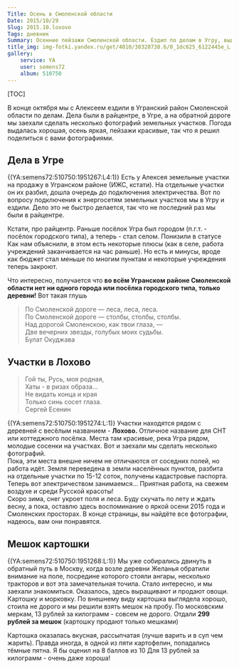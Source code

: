 ```yaml
---
Title: Осень в Смоленской области
Date: 2015/10/29
Slug: 2015.10.loxovo
Tags: дневник
Summary: Осенние пейзажи Смоленской области. Ездил по делам в Угру, выдался солнечный денёк, и я сделал несколько фотографий в Угранском районе.
title_img: img-fotki.yandex.ru/get/4010/30328738.6/0_1dc625_6122445e_L
gallery:
    service: YA
	user: semens72
	album: 510750
---
```


[TOC]

В конце октября мы с Алексеем ездили в Угранский район Смоленской области по делам. Дела были в райцентре, в Угре, а на обратной дороге мы заехали сделать несколько фотографий земельных участков. Погода выдалась хорошая, осень яркая, пейзажи красивые, так что я решил поделиться с вами фотографиями.

## Дела в Угре

{(YA:semens72:510750:1951267:L4:1)}
Есть у Алексея земельные участки на продажу в Угранском районе (ИЖС, кстати). На отдельные участки он их разбил, дошла очередь до подключения электричества. Вот по вопросу подключения к энергосетям земельных участков мы в Угру и ездили. Дело это не быстро делается, так что не последний раз мы были в райцентре.
 
Кстати, про райцентр. Раньше посёлок Угра был городом (п.г.т. - посёлок городского типа), а теперь - стал селом. Понизили в статусе <i class="fa fa-smile-o"></i> Как нам объяснили, в этом есть некоторые плюсы (как в селе, работа учреждений заканчивается на час раньше). Но есть и минусы, вроде как бюджет стал меньше по многим пунктам и некоторые учреждения теперь закроют.

Что интересно, получается что **во всём Угранском районе Смоленской области нет ни одного города или посёлка городского типа, только деревни!** Вот такая глушь <i class="fa fa-smile-o"></i>

<blockquote class="blockquote-reverse">
По Смоленской дороге — леса, леса, леса.<br/>
По Смоленской дороге — столбы, столбы, столбы.<br/>
Над дорогой Смоленскою, как твои глаза, —<br/>
Две вечерних звезды, голубых моих судьбы.
<footer>Булат Окуджава</footer>
</blockquote>

## Участки в Лохово
<blockquote class="blockquote-reverse">
Гой ты, Русь, моя родная,<br/>
Хаты - в ризах образа...<br/>
Не видать конца и края<br/>
Только синь сосет глаза.
 <footer>Сергей Есенин</footer>
</blockquote>

{(YA:semens72:510750:1951274:L:1)}
Участки находятся рядом с деревней с весёлым названием - **Лохово.** <i class="fa fa-smile-o"></i> Отличное название для СНТ или коттеджного посёлка.  Места там красивые, река Угра рядом, молодые сосенки на участках. Вот и заехали мы сделать несколько фотографий. <br> Пока, эти места внешне ничем не отличаются от соседних полей, но работа идёт. Земля переведена в земли населённых пунктов, разбита на отдельные участки по 15-12 соток, получены кадастровые паспорта. Теперь вот электричеством занимаемся... Приятная работа, на свежем воздухе и среди Русской красоты! <br/> Скоро зима, снег укроет поля и леса. Буду скучать по лету и ждать весну, а пока, оставлю здесь воспоминание о яркой осени 2015 года и Смоленских просторах. В конце страницы, вы найдёте все фотографии, надеюсь, вам они понравятся.

## Мешок картошки
{(YA:semens72:510750:1951268:L:1)}
Мы уже собирались двинуть в обратный путь в Москву, когда возле деревни Желанья обратили внимание на поле, посредине которого стояли ангары, несколько тракторов и вот эта замечательная точила. Стало интересно, и мы заехали знакомиться. Оказалось, здесь выращивают и продают овощи. Картошку и морковку.  По внешнему виду картошка выглядела хорошо, стоила не дорого и мы решили взять мешок на пробу. По московским меркам, 13 рублей за килограмм - совсем не дорого. Отдали **299 рублей за мешок** (картошку продают только мешками)

Картошка оказалась вкусная, рассыпчатая (лучше варить и в суп чем жарить). Правда иногда, в одной из пяти картофелин, попадались тёмные пятна. Я бы оценил на 8 баллов из 10 <i class="fa fa-smile-o"></i> Для 13 рублей за килограмм - очень даже хороша!

